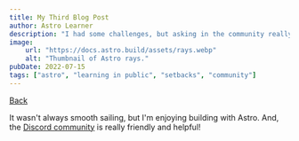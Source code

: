 ```yaml
---
title: My Third Blog Post
author: Astro Learner
description: "I had some challenges, but asking in the community really helped!"
image:
    url: "https://docs.astro.build/assets/rays.webp"
    alt: "Thumbnail of Astro rays."
pubDate: 2022-07-15
tags: ["astro", "learning in public", "setbacks", "community"]
---
```


[Back](/blog)

It wasn't always smooth sailing, but I'm enjoying building with Astro. And, the [Discord community](https://astro.build/chat) is really friendly and helpful!
